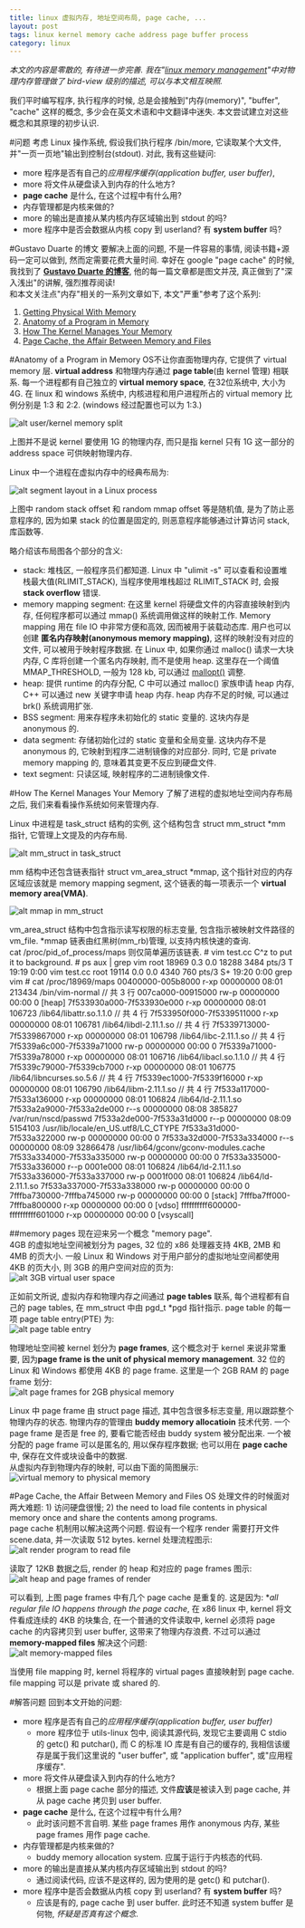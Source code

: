 ```yaml
---
title: linux 虚拟内存, 地址空间布局, page cache, ...
layout: post
tags: linux kernel memory cache address page buffer process
category: linux
---
```


*本文的内容是零散的, 有待进一步完善. 我在"[linux memory management](http://xanpeng.github.com/2012/05/31/linux-memory-management/)"中对物理内存管理做了 bird-view 级别的描述, 可以与本文相互映照.*

我们平时编写程序, 执行程序的时候, 总是会接触到"内存(memory)", "buffer", "cache" 这样的概念, 多少会在英文术语和中文翻译中迷失. 本文尝试建立对这些概念和其原理的初步认识.

#问题
考虑 Linux 操作系统, 假设我们执行程序 /bin/more, 它读取某个大文件, 并"一页一页地"输出到控制台(stdout). 对此, 我有这些疑问:

* more 程序是否有自己的*应用程序缓存(application buffer, user buffer)*, 
* more 将文件从硬盘读入到内存的什么地方? 
* **page cache** 是什么, 在这个过程中有什么用? 
* 内存管理都是内核来做的? 
* more 的输出是直接从某内核内存区域输出到 stdout 的吗?
* more 程序中是否会数据从内核 copy 到 userland? 有 **system buffer** 吗?

#Gustavo Duarte 的博文
要解决上面的问题, 不是一件容易的事情, 阅读书籍+源码一定可以做到, 然而定需要花费大量时间. 幸好在 google "page cache" 的时候, 我找到了 **[Gustavo Duarte 的博客](http://duartes.org/gustavo/blog/)**, 他的每一篇文章都是图文并茂, 真正做到了"深入浅出"的讲解, 强烈推荐阅读!  
和本文关注点"内存"相关的一系列文章如下, 本文"严重"参考了这个系列:

1. [Getting Physical With Memory](http://duartes.org/gustavo/blog/post/getting-physical-with-memory)
2. [Anatomy of a Program in Memory](http://duartes.org/gustavo/blog/post/anatomy-of-a-program-in-memory)
3. [How The Kernel Manages Your Memory](http://duartes.org/gustavo/blog/post/how-the-kernel-manages-your-memory)
4. [Page Cache, the Affair Between Memory and Files](http://duartes.org/gustavo/blog/post/page-cache-the-affair-between-memory-and-files)

  
#Anatomy of a Program in Memory
OS不让你直面物理内存, 它提供了 virtual memory 层. **virtual address** 和物理内存通过 **page table**(由 kernel 管理) 相联系. 每一个进程都有自己独立的 **virtual memory space**, 在32位系统中, 大小为 4G. 在 linux 和 windows 系统中, 内核进程和用户进程所占的 virtual memory 比例分别是 1:3 和 2:2. (windows 经过配置也可以为 1:3.)

![alt user/kernel memory split](http://static.duartes.org/img/blogPosts/kernelUserMemorySplit.png)

上图并不是说 kernel 要使用 1G 的物理内存, 而只是指 kernel 只有 1G 这一部分的 address space 可供映射物理内存.

Linux 中一个进程在虚拟内存中的经典布局为:

![alt segment layout in a Linux process](http://static.duartes.org/img/blogPosts/linuxFlexibleAddressSpaceLayout.png)

上图中 random stack offset 和 random mmap offset 等是随机值, 是为了防止恶意程序的, 因为如果 stack 的位置是固定的, 则恶意程序能够通过计算访问 stack, 库函数等.

略介绍该布局图各个部分的含义:

* stack: 堆栈区, 一般程序员们都知道. Linux 中 "ulimit -s" 可以查看和设置堆栈最大值(RLIMIT_STACK), 当程序使用堆栈超过 RLIMIT_STACK 时, 会报 **stack overflow** 错误.
* memory mapping segment: 在这里 kernel 将硬盘文件的内容直接映射到内存, 任何程序都可以通过 mmap() 系统调用做这样的映射工作. Memory mapping 用在 file IO 中非常方便和高效, 因而被用于装载动态库. 用户也可以创建 **匿名内存映射(anonymous memory mapping)**, 这样的映射没有对应的文件, 可以被用于映射程序数据. 在 Linux 中, 如果你通过 malloc() 请求一大块内存, C 库将创建一个匿名内存映射, 而不是使用 heap. 这里存在一个阈值 MMAP_THRESHOLD, 一般为 128 kb, 可以通过 [mallopt()](http://www.kernel.org/doc/man-pages/online/pages/man3/undocumented.3.html) 调整.
* heap: 提供 runtime 的内存分配, C 中可以通过 malloc() 家族申请 heap 内存, C++ 可以通过 new 关键字申请 heap 内存. heap 内存不足的时候, 可以通过 brk() 系统调用扩张.
* BSS segment: 用来存程序未初始化的 static 变量的. 这块内存是 anonymous 的.
* data segment: 存储初始化过的 static 变量和全局变量. 这块内存不是 anonymous 的, 它映射到程序二进制镜像的对应部分. 同时, 它是 private memory mapping 的, 意味着其变更不反应到硬盘文件.
* text segment: 只读区域, 映射程序的二进制镜像文件.

#How The Kernel Manages Your Memory
了解了进程的虚拟地址空间内存布局之后, 我们来看看操作系统如何来管理内存.

Linux 中进程是 task_struct 结构的实例, 这个结构包含 struct mm_struct *mm 指针, 它管理上文提及的内存布局.

![alt mm_struct in task_struct](http://static.duartes.org/img/blogPosts/mm_struct.png)

mm 结构中还包含链表指针 struct vm_area_struct *mmap, 这个指针对应的内存区域应该就是 memory mapping segment, 这个链表的每一项表示一个 **virtual memory area(VMA)**.

![alt mmap in mm_struct](http://static.duartes.org/img/blogPosts/memoryDescriptorAndMemoryAreas.png)

vm_area_struct 结构中包含指示读写权限的标志变量, 包含指示被映射文件路径的 vm_file. *mmap 链表由红黑树(mm_rb)管理, 以支持内核快速的查询.  
cat /proc/pid_of_process/maps 则仅简单遍历该链表.
    # vim test.cc
    C^z to put it to background.
    # ps aux | grep vim
    root     18969  0.3  0.0  18288  3484 pts/3    T    19:19   0:00 vim test.cc
    root     19114  0.0  0.0   4340   760 pts/3    S+   19:20   0:00 grep vim
    # cat /proc/18969/maps
    00400000-005b8000 r-xp 00000000 08:01 213434                             /bin/vim-normal            // 共 3 行
    007ca000-00915000 rw-p 00000000 00:00 0                                  [heap]
    7f533930a000-7f533930e000 r-xp 00000000 08:01 106723                     /lib64/libattr.so.1.1.0    // 共 4 行
    7f533950f000-7f5339511000 r-xp 00000000 08:01 106781                     /lib64/libdl-2.11.1.so     // 共 4 行
    7f5339713000-7f5339867000 r-xp 00000000 08:01 106798                     /lib64/libc-2.11.1.so      // 共 4 行
    7f5339a6c000-7f5339a71000 rw-p 00000000 00:00 0 
    7f5339a71000-7f5339a78000 r-xp 00000000 08:01 106716                     /lib64/libacl.so.1.1.0     // 共 4 行
    7f5339c79000-7f5339cb7000 r-xp 00000000 08:01 106775                     /lib64/libncurses.so.5.6   // 共 4 行
    7f5339ec1000-7f5339f16000 r-xp 00000000 08:01 106790                     /lib64/libm-2.11.1.so      // 共 4 行
    7f533a117000-7f533a136000 r-xp 00000000 08:01 106824                     /lib64/ld-2.11.1.so
    7f533a2a9000-7f533a2de000 r--s 00000000 08:08 385827                     /var/run/nscd/passwd
    7f533a2de000-7f533a31d000 r--p 00000000 08:09 5154103                    /usr/lib/locale/en_US.utf8/LC_CTYPE
    7f533a31d000-7f533a322000 rw-p 00000000 00:00 0 
    7f533a32d000-7f533a334000 r--s 00000000 08:09 32866478                   /usr/lib64/gconv/gconv-modules.cache
    7f533a334000-7f533a335000 rw-p 00000000 00:00 0 
    7f533a335000-7f533a336000 r--p 0001e000 08:01 106824                     /lib64/ld-2.11.1.so
    7f533a336000-7f533a337000 rw-p 0001f000 08:01 106824                     /lib64/ld-2.11.1.so
    7f533a337000-7f533a338000 rw-p 00000000 00:00 0 
    7fffba730000-7fffba745000 rw-p 00000000 00:00 0                          [stack]
    7fffba7ff000-7fffba800000 r-xp 00000000 00:00 0                          [vdso]
    ffffffffff600000-ffffffffff601000 r-xp 00000000 00:00 0                  [vsyscall]

##memory pages
现在迎来另一个概念 "memory page".  
4GB 的虚拟地址空间被划分为 pages, 32 位的 x86 处理器支持 4KB, 2MB 和 4MB 的页大小. 一般 Linux 和 Windows 对于用户部分的虚拟地址空间都使用 4KB 的页大小, 则 3GB 的用户空间对应的页为:  
![alt 3GB virtual user space](http://static.duartes.org/img/blogPosts/pagedVirtualSpace.png)

正如前文所说, 虚拟内存和物理内存之间通过 **page tables** 联系, 每个进程都有自己的 page tables, 在 mm_struct 中由 pgd_t *pgd 指针指示. page table 的每一项 page table entry(PTE) 为:  
![alt page table entry](http://static.duartes.org/img/blogPosts/x86PageTableEntry4KB.png)

物理地址空间被 kernel 划分为 **page frames**, 这个概念对于 kernel 来说非常重要, 因为**page frame is the unit of physical memory management**. 32 位的 Linux 和 Windows 都使用 4KB 的 page frame. 这里是一个 2GB RAM 的 page frame 划分:  
![alt page frames for 2GB physical memory](http://static.duartes.org/img/blogPosts/physicalAddressSpace.png)

Linux 中 page frame 由 struct page 描述, 其中包含很多标志变量, 用以跟踪整个物理内存的状态. 物理内存的管理由 **buddy memory allocatioin** 技术代劳. 一个 page frame 是否是 free 的, 要看它能否经由 buddy system 被分配出来.
一个被分配的 page frame 可以是匿名的, 用以保存程序数据; 也可以用在 **page cache** 中, 保存在文件或块设备中的数据.  
从虚拟内存到物理内存的映射, 可以由下面的简图展示:  
![virtual memory to physical memory](http://static.duartes.org/img/blogPosts/heapMapped.png)

#Page Cache, the Affair Between Memory and Files
OS 处理文件的时候面对两大难题: 1) 访问硬盘很慢; 2) the need to load file contents in physical memory once and share the contents among programs.  
page cache 机制用以解决这两个问题. 假设有一个程序 render 需要打开文件 scene.data, 并一次读取 512 bytes. kernel 处理流程图示:  
![alt render program to read file](http://static.duartes.org/img/blogPosts/readFromPageCache.png)

读取了 12KB 数据之后, render 的 heap 和对应的 page frames 图示:  
![alt heap and page frames of render](http://static.duartes.org/img/blogPosts/nonMappedFileRead.png)

可以看到, 上图 page frames 中有几个 page cache 是重复的. 这是因为: **all *regular* file IO happens through the page cache*, 在 x86 linux 中, kernel 将文件看成连续的 4KB 的块集合, 在一个普通的文件读取中, kernel 必须将 page cache 的内容拷贝到 user buffer, 这带来了物理内存浪费. 不过可以通过 **memory-mapped files** 解决这个问题:  
![alt memory-mapped files](http://static.duartes.org/img/blogPosts/mappedFileRead.png)

当使用 file mapping 时, kernel 将程序的 virtual pages 直接映射到 page cache. file mapping 可以是 private 或 shared 的.

#解答问题
回到本文开始的问题:

* more 程序是否有自己的*应用程序缓存(application buffer, user buffer)*
    * more 程序位于 utils-linux 包中, 阅读其源代码, 发现它主要调用 C stdio 的 getc() 和 putchar(), 而 C 的标准 IO 库是有自己的缓存的, 我相信该缓存是属于我们这里说的 "user buffer", 或 "application buffer", 或"应用程序缓存".
* more 将文件从硬盘读入到内存的什么地方? 
    * 根据上面 page cache 部分的描述, 文件**应该**是被读入到 page cache, 并从 page cache 拷贝到 user buffer.
* **page cache** 是什么, 在这个过程中有什么用? 
    * 此时该问题不言自明. 某些 page frames 用作 anonymous 内存, 某些 page frames 用作 page cache.
* 内存管理都是内核来做的? 
    * buddy memory allocation system. 应属于运行于内核态的代码.
* more 的输出是直接从某内核内存区域输出到 stdout 的吗?
    * 通过阅读代码, 应该不是这样的, 因为使用的是 getc() 和 putchar().
* more 程序中是否会数据从内核 copy 到 userland? 有 **system buffer** 吗?
    * 应该是有的, page cache 到 user buffer. 此时还不知道 system buffer 是何物, *怀疑是否真有这个概念*.

[book]: http://tldp.org/LDP/sag/sag.pdf "The Linux System Administrator's Guide, Memory Management"
